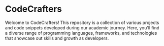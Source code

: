 # CodeCrafters
Welcome to CodeCrafters! This repository is a collection of various projects and code snippets developed during our academic journey. Here, you’ll find a diverse range of programming languages, frameworks, and technologies that showcase out skills and growth as developers. 
